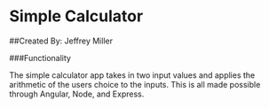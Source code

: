 # Simple Calculator
##Created By: Jeffrey Miller

###Functionality

The simple calculator app takes in two input values and applies the arithmetic of the users choice to the inputs. This is all made possible through Angular, Node, and Express.
